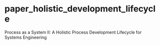 # paper_holistic_development_lifecycle
Process as a System II: A Holistic Process Development Lifecycle for Systems Engineering
